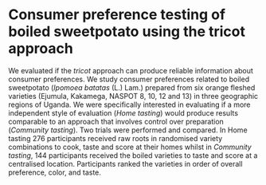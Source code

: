 # Consumer preference testing of boiled sweetpotato using the tricot approach

We evaluated if the *tricot* approach can produce reliable information about consumer preferences. We study consumer preferences related to boiled sweetpotato (*Ipomoea batatas* (L.) Lam.) prepared from six orange fleshed varieties (Ejumula, Kakamega, NASPOT 8, 10, 12 and 13) in three geographic regions of Uganda. We were specifically interested in evaluating if a more independent style of evaluation (*Home tasting*) would produce results comparable to an approach that involves control over preparation (*Community tasting*). Two trials were performed and compared. In Home tasting 276 participants received raw roots in randomised variety combinations  to cook, taste and score at their homes whilst in *Community tasting*, 144 participants received the boiled varieties to taste and score at a centralised location. Participants ranked the varieties in order of overall preference, color, and taste. 
